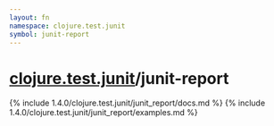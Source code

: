 ```yaml
---
layout: fn
namespace: clojure.test.junit
symbol: junit-report
---
```


# [clojure.test.junit](../)/junit-report

{% include 1.4.0/clojure.test.junit/junit_report/docs.md %}
{% include 1.4.0/clojure.test.junit/junit_report/examples.md %}

